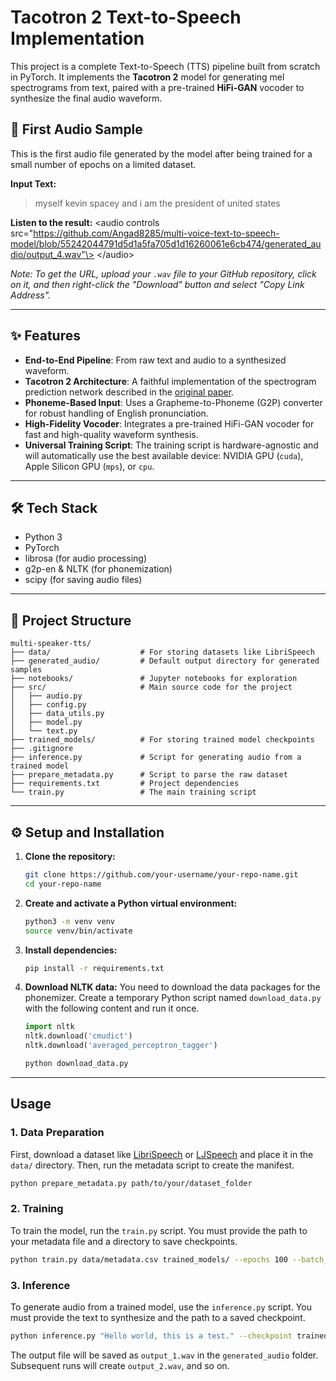 # Tacotron 2 Text-to-Speech Implementation

This project is a complete Text-to-Speech (TTS) pipeline built from scratch in PyTorch. It implements the **Tacotron 2** model for generating mel spectrograms from text, paired with a pre-trained **HiFi-GAN** vocoder to synthesize the final audio waveform.

## 🚀 First Audio Sample

This is the first audio file generated by the model after being trained for a small number of epochs on a limited dataset.

**Input Text:**

> myself kevin spacey and i am the president of united states

**Listen to the result:**
\<audio controls src="https://github.com/Angad8285/multi-voice-text-to-speech-model/blob/55242044791d5d1a5fa705d1d16260061e6cb474/generated_audio/output_4.wav"\>
\</audio\>

*Note: To get the URL, upload your `.wav` file to your GitHub repository, click on it, and then right-click the "Download" button and select "Copy Link Address".*

-----

## ✨ Features

  * **End-to-End Pipeline**: From raw text and audio to a synthesized waveform.
  * **Tacotron 2 Architecture**: A faithful implementation of the spectrogram prediction network described in the [original paper](https://arxiv.org/abs/1712.05884).
  * **Phoneme-Based Input**: Uses a Grapheme-to-Phoneme (G2P) converter for robust handling of English pronunciation.
  * **High-Fidelity Vocoder**: Integrates a pre-trained HiFi-GAN vocoder for fast and high-quality waveform synthesis.
  * **Universal Training Script**: The training script is hardware-agnostic and will automatically use the best available device: NVIDIA GPU (`cuda`), Apple Silicon GPU (`mps`), or `cpu`.

-----

## 🛠️ Tech Stack

  * Python 3
  * PyTorch
  * librosa (for audio processing)
  * g2p-en & NLTK (for phonemization)
  * scipy (for saving audio files)

-----

## 📂 Project Structure

```
multi-speaker-tts/
├── data/                    # For storing datasets like LibriSpeech
├── generated_audio/         # Default output directory for generated samples
├── notebooks/               # Jupyter notebooks for exploration
├── src/                     # Main source code for the project
│   ├── audio.py
│   ├── config.py
│   ├── data_utils.py
│   ├── model.py
│   └── text.py
├── trained_models/          # For storing trained model checkpoints
├── .gitignore
├── inference.py             # Script for generating audio from a trained model
├── prepare_metadata.py      # Script to parse the raw dataset
├── requirements.txt         # Project dependencies
└── train.py                 # The main training script
```

-----

## ⚙️ Setup and Installation

1.  **Clone the repository:**

    ```bash
    git clone https://github.com/your-username/your-repo-name.git
    cd your-repo-name
    ```

2.  **Create and activate a Python virtual environment:**

    ```bash
    python3 -m venv venv
    source venv/bin/activate
    ```

3.  **Install dependencies:**

    ```bash
    pip install -r requirements.txt
    ```

4.  **Download NLTK data:**
    You need to download the data packages for the phonemizer. Create a temporary Python script named `download_data.py` with the following content and run it once.

    ```python
    import nltk
    nltk.download('cmudict')
    nltk.download('averaged_perceptron_tagger')
    ```

    ```bash
    python download_data.py
    ```

-----

## Usage

### 1\. Data Preparation

First, download a dataset like [LibriSpeech](https://www.openslr.org/12) or [LJSpeech](https://keithito.com/LJ-Speech-Dataset/) and place it in the `data/` directory. Then, run the metadata script to create the manifest.

```bash
python prepare_metadata.py path/to/your/dataset_folder
```

### 2\. Training

To train the model, run the `train.py` script. You must provide the path to your metadata file and a directory to save checkpoints.

```bash
python train.py data/metadata.csv trained_models/ --epochs 100 --batch_size 16
```

### 3\. Inference

To generate audio from a trained model, use the `inference.py` script. You must provide the text to synthesize and the path to a saved checkpoint.

```bash
python inference.py "Hello world, this is a test." --checkpoint trained_models/tacotron2_epoch_100.pth --output_dir generated_audio
```

The output file will be saved as `output_1.wav` in the `generated_audio` folder. Subsequent runs will create `output_2.wav`, and so on.